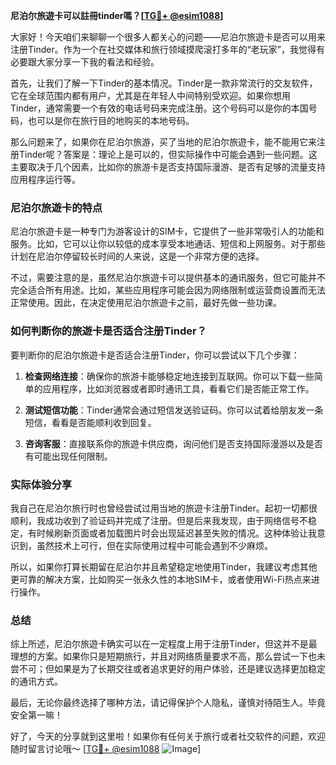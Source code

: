 **尼泊尔旅遊卡可以註冊tinder嗎？[[TG💪+ @esim1088](https://t.me/s/esim1088)]**

大家好！今天咱们来聊聊一个很多人都关心的问题——尼泊尔旅遊卡是否可以用来注册Tinder。作为一个在社交媒体和旅行领域摸爬滚打多年的“老玩家”，我觉得有必要跟大家分享一下我的看法和经验。

首先，让我们了解一下Tinder的基本情况。Tinder是一款非常流行的交友软件，它在全球范围内都有用户，尤其是在年轻人中间特别受欢迎。如果你想用Tinder，通常需要一个有效的电话号码来完成注册。这个号码可以是你的本国号码，也可以是你在旅行目的地购买的本地号码。

那么问题来了，如果你在尼泊尔旅游，买了当地的尼泊尔旅遊卡，能不能用它来注册Tinder呢？答案是：理论上是可以的，但实际操作中可能会遇到一些问题。这主要取决于几个因素，比如你的旅游卡是否支持国际漫游、是否有足够的流量支持应用程序运行等。

### 尼泊尔旅遊卡的特点

尼泊尔旅遊卡是一种专门为游客设计的SIM卡，它提供了一些非常吸引人的功能和服务。比如，它可以让你以较低的成本享受本地通话、短信和上网服务。对于那些计划在尼泊尔停留较长时间的人来说，这是一个非常方便的选择。

不过，需要注意的是，虽然尼泊尔旅遊卡可以提供基本的通讯服务，但它可能并不完全适合所有用途。比如，某些应用程序可能会因为网络限制或运营商设置而无法正常使用。因此，在决定使用尼泊尔旅遊卡之前，最好先做一些功课。

### 如何判断你的旅遊卡是否适合注册Tinder？

要判断你的尼泊尔旅遊卡是否适合注册Tinder，你可以尝试以下几个步骤：

1. **检查网络连接**：确保你的旅游卡能够稳定地连接到互联网。你可以下载一些简单的应用程序，比如浏览器或者即时通讯工具，看看它们是否能正常工作。
   
2. **测试短信功能**：Tinder通常会通过短信发送验证码。你可以试着给朋友发一条短信，看看是否能顺利收到回复。

3. **咨询客服**：直接联系你的旅遊卡供应商，询问他们是否支持国际漫游以及是否有可能出现任何限制。

### 实际体验分享

我自己在尼泊尔旅行时也曾经尝试过用当地的旅遊卡注册Tinder。起初一切都很顺利，我成功收到了验证码并完成了注册。但是后来我发现，由于网络信号不稳定，有时候刷新页面或者加载图片时会出现延迟甚至失败的情况。这种体验让我意识到，虽然技术上可行，但在实际使用过程中可能会遇到不少麻烦。

所以，如果你打算长期留在尼泊尔并且希望稳定地使用Tinder，我建议考虑其他更可靠的解决方案，比如购买一张永久性的本地SIM卡，或者使用Wi-Fi热点来进行操作。

### 总结

综上所述，尼泊尔旅遊卡确实可以在一定程度上用于注册Tinder，但这并不是最理想的方案。如果你只是短期旅行，并且对网络质量要求不高，那么尝试一下也未尝不可；但如果是为了长期交往或者追求更好的用户体验，还是建议选择更加稳定的通讯方式。

最后，无论你最终选择了哪种方法，请记得保护个人隐私，谨慎对待陌生人。毕竟安全第一嘛！

好了，今天的分享就到这里啦！如果你有任何关于旅行或者社交软件的问题，欢迎随时留言讨论哦～ [[TG💪+ @esim1088](https://t.me/s/esim1088) ![Image](https://i.postimg.cc/4NQfJmqS/Snipaste-2025-05-13-00-14-12.png)]
